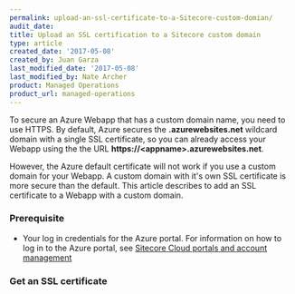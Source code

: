 ```yaml
---
permalink: upload-an-ssl-certificate-to-a-Sitecore-custom-domian/
audit_date:
title: Upload an SSL certification to a Sitecore custom domain
type: article
created_date: '2017-05-08'
created_by: Juan Garza
last_modified_date: '2017-05-08'
last_modified_by: Nate Archer
product: Managed Operations
product_url: managed-operations
---
```



To secure an Azure Webapp that has a custom domain name, you need to use HTTPS. By default, Azure secures the **.azurewebsites.net** wildcard domain with a single SSL certificate, so you can already access your Webapp using the the URL **https://\<appname>.azurewebsites.net**.

However, the Azure default certificate will not work if you use a custom domain for your Webapp. A custom domain with it's own SSL certificate is more secure than the default. This article describes to add an SSL certificate to a Webapp with a custom domain.

### Prerequisite

- Your log in credentials for the Azure portal. For information on how to log in to the Azure portal, see [Sitecore Cloud portals and account management](/how-to/sitecore-cloud-portals-and-account-management/)

### Get an SSL certificate
